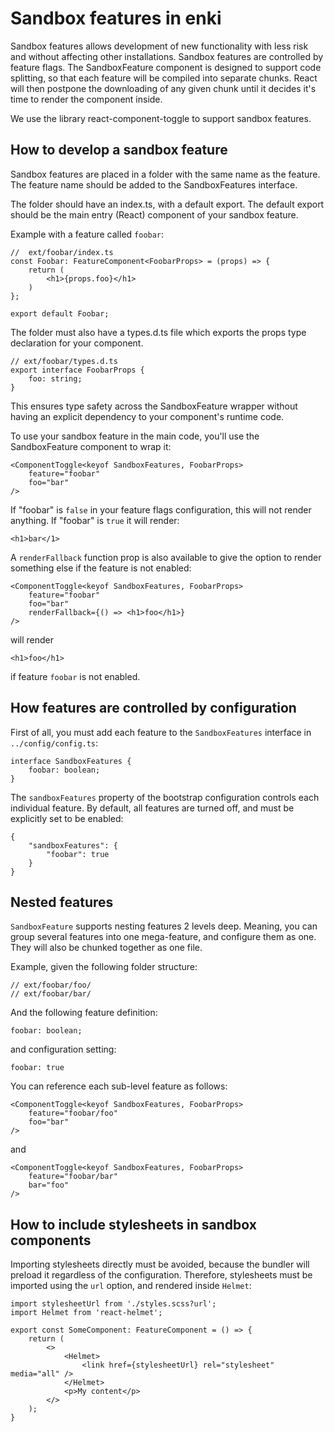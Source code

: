 # Sandbox features in enki

Sandbox features allows development of new functionality with less risk and without affecting
other installations. Sandbox features are controlled by feature flags. The SandboxFeature component
is designed to support code splitting, so that each feature will be compiled into separate chunks. React
will then postpone the downloading of any given chunk until it decides it's time to render the component
inside.

We use the library react-component-toggle to support sandbox features.

## How to develop a sandbox feature

Sandbox features are placed in a folder with the same name as the feature. The feature name should be added
to the SandboxFeatures interface.

The folder should have an index.ts, with a default export. The default
export should be the main entry (React) component of your sandbox feature.

Example with a feature called `foobar`:

    //  ext/foobar/index.ts
    const Foobar: FeatureComponent<FoobarProps> = (props) => {
        return (
            <h1>{props.foo}</h1>
        )
    };

    export default Foobar;

The folder must also have
a types.d.ts file which exports the props type declaration for your component.

    // ext/foobar/types.d.ts
    export interface FoobarProps {
        foo: string;
    }

This ensures type safety across the SandboxFeature wrapper without having an explicit dependency
to your component's runtime code.

To use your sandbox feature in the main code, you'll use the SandboxFeature component
to wrap it:

    <ComponentToggle<keyof SandboxFeatures, FoobarProps>
        feature="foobar"
        foo="bar"
    />

If "foobar" is `false` in your feature flags configuration, this will not render anything.
If "foobar" is `true` it will render:

    <h1>bar</1>

A `renderFallback` function prop is also available to give the option to render something else
if the feature is not enabled:

    <ComponentToggle<keyof SandboxFeatures, FoobarProps>
        feature="foobar"
        foo="bar"
        renderFallback={() => <h1>foo</h1>}
    />

will render

    <h1>foo</h1>

if feature `foobar` is not enabled.

## How features are controlled by configuration

First of all, you must add each feature to the `SandboxFeatures` interface in `../config/config.ts`:

    interface SandboxFeatures {
        foobar: boolean;
    }

The `sandboxFeatures` property of the bootstrap configuration controls each individual feature. By default,
all features are turned off, and must be explicitly set to be enabled:

    {
        "sandboxFeatures": {
            "foobar": true
        }
    }

## Nested features

`SandboxFeature` supports nesting features 2 levels deep. Meaning, you can group several features into one
mega-feature, and configure them as one. They will also be chunked together as one file.

Example, given the following folder structure:

    // ext/foobar/foo/
    // ext/foobar/bar/

And the following feature definition:

    foobar: boolean;

and configuration setting:

    foobar: true

You can reference each sub-level feature as follows:

    <ComponentToggle<keyof SandboxFeatures, FoobarProps>
        feature="foobar/foo"
        foo="bar"
    />

and

    <ComponentToggle<keyof SandboxFeatures, FoobarProps>
        feature="foobar/bar"
        bar="foo"
    />

## How to include stylesheets in sandbox components

Importing stylesheets directly must be avoided, because the bundler will preload it regardless of the configuration.
Therefore, stylesheets must be imported using the `url` option, and rendered inside `Helmet`:

    import stylesheetUrl from './styles.scss?url';
    import Helmet from 'react-helmet';

    export const SomeComponent: FeatureComponent = () => {
        return (
            <>
                <Helmet>
                    <link href={stylesheetUrl} rel="stylesheet" media="all" />
                </Helmet>
                <p>My content</p>
            </>
        );
    }
